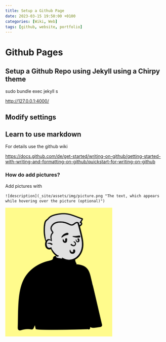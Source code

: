 ```yaml
---
title: Setup a Github Page
date: 2023-03-15 19:50:00 +0100
categories: [Wiki, Web]
tags: [github, website, portfolio]
---
```


# Github Pages

## Setup a Github Repo using Jekyll using a Chirpy theme

sudo bundle exec jekyll s

http://127.0.0.1:4000/

## Modify settings

## Learn to use markdown

For details use the github wiki

https://docs.github.com/de/get-started/writing-on-github/getting-started-with-writing-and-formatting-on-github/quickstart-for-writing-on-github

### How do add pictures?

Add pictures with

```mardkown
![description](_site/assets/img/picture.png "The text, which appears while hovering over the picture (optional)")
```

![radar](/assets/img/Avatar_1.png "Test")
